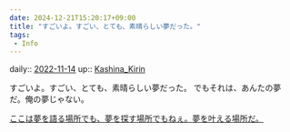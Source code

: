 ```yaml
---
date: 2024-12-21T15:20:17+09:00
title: "すごいよ。すごい、とても、素晴らしい夢だった。"
tags:
 - Info
---
```


daily:: [2022-11-14](Daily_Note/2022-11-14.md)
up:: [Kashina_Kirin](../Bar/Novel/Nacaria/Kashina_Kirin.md)

すごいよ。すごい、とても、素晴らしい夢だった。
でもそれは、あんたの夢だ。俺の夢じゃない。

[ここは夢を語る場所でも、夢を探す場所でもねぇ。夢を叶える場所だ。](ここは夢を語る場所でも、夢を探す場所でもねぇ。夢を叶える場所だ。.md)